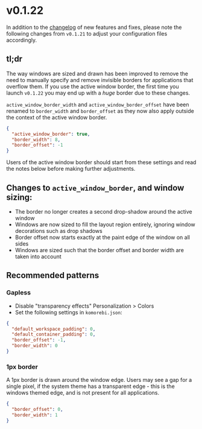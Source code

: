 # v0.1.22

In addition to the [changelog](https://github.com/LGUG2Z/komorebi/releases/tag/v0.1.22) of new features and fixes,
please note the following changes from `v0.1.21` to adjust your configuration files accordingly.

## tl;dr

The way windows are sized and drawn has been improved to remove the need to manually specify and remove invisible
borders for applications that overflow them. If you use the active window border, the first time you launch `v0.1.22`
you may end up with a _huge_ border due to these changes.

`active_window_border_width` and `active_window_border_offset` have been renamed to `border_width` and `border_offset`
as they now also apply outside the context of the active window border.

```json
{
  "active_window_border": true,
  "border_width": 8,
  "border_offset": -1
}
```

Users of the active window border should start from these settings and read the notes below before making further
adjustments.

## Changes to `active_window_border`, and window sizing:

- The border no longer creates a second drop-shadow around the active window
- Windows are now sized to fill the layout region entirely, ignoring window decorations such as drop shadows
- Border offset now starts exactly at the paint edge of the window on all sides
- Windows are sized such that the border offset and border width are taken into account

## Recommended patterns

### Gapless

- Disable "transparency effects" Personalization > Colors
- Set the following settings in `komorebi.json`:
```json
{
  "default_workspace_padding": 0,
  "default_container_padding": 0,
  "border_offset": -1,
  "border_width": 0
}
```

### 1px border

A 1px border is drawn around the window edge. Users may see a gap for a single pixel, if the system theme has a
transparent edge - this is the windows themed edge, and is not present for all applications.

```json
{
  "border_offset": 0,
  "border_width": 1
}
```
